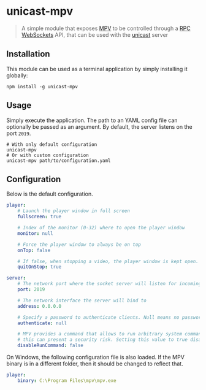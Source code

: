 # unicast-mpv
> A simple module that exposes [MPV](http://mpv.io/) to be controlled through a [RPC WebSockets](https://github.com/elpheria/rpc-websockets) API, that can be used with the [unicast](https://github.com/pedromsilvapt/unicast) server

## Installation
This module can be used as a terminal application by simply installing it globally:

```shell
npm install -g unicast-mpv
```
## Usage
Simply execute the application. The path to an YAML config file can optionally be passed as an argument. By default, the server listens on the port `2019`.
```shell
# With only default configuration
unicast-mpv
# Or with custom configuration
unicast-mpv path/to/configuration.yaml
```

## Configuration
Below is the default configuration.
```yaml
player:
    # Launch the player window in full screen
    fullscreen: true

    # Index of the monitor (0-32) where to open the player window
    monitor: null

    # Force the player window to always be on top
    onTop: false

    # If false, when stopping a video, the player window is kept open. If true, it is automatically closed
    quitOnStop: true

server:
    # The network port where the socket server will listen for incoming connections
    port: 2019

    # The network interface the server will bind to
    address: 0.0.0.0

    # Specify a password to authenticate clients. Null means no password
    authenticate: null

    # MPV provides a command that allows to run arbitrary system commands. In unprotected environments, 
    # this can present a security risk. Setting this value to true disables the command from socket requests
    disableRunCommand: false
```

On Windows, the following configuration file is also loaded. If the MPV binary is in a different folder, then it should be changed to reflect that.
```yaml
player:
    binary: C:\Program Files\mpv\mpv.exe
```